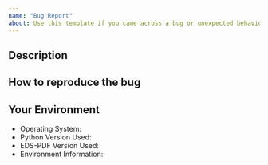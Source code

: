 ```yaml
---
name: "Bug Report"
about: Use this template if you came across a bug or unexpected behaviour differing from the docs.
---
```


<!-- Provide a summary of the bug in the title -->

## Description

<!-- Add a clear and concise description of what the bug is. -->

## How to reproduce the bug

<!-- Add a minimal example that makes bug appears -->

## Your Environment

<!-- Include details of your environment. -->

- Operating System:
- Python Version Used:
- EDS-PDF Version Used:
- Environment Information:
